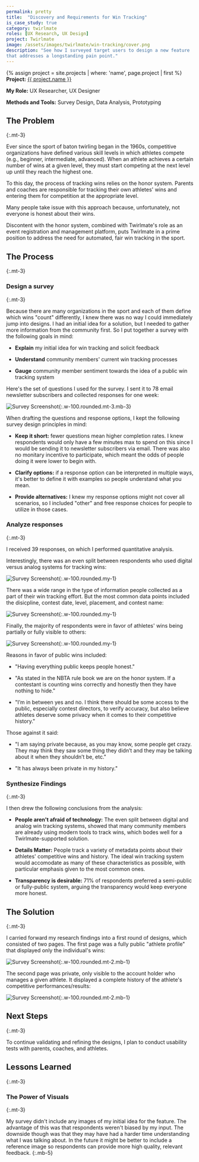 ```yaml
---
permalink: pretty
title:  "Discovery and Requirements for Win Tracking"
is_case_study: true
category: twirlmate
roles: [UX Research, UX Design]
project: Twirlmate
image: /assets/images/twirlmate/win-tracking/cover.png
description: "See how I surveyed target users to design a new feature 
that addresses a longstanding pain point."
---
```

{% assign project = site.projects | where: 'name', page.project | first %}
**Project:** <a href="{{ project.url }}" class="text--link">{{ project.name }}</a>

**My Role:** UX Researcher, UX Designer

**Methods and Tools:** Survey Design, Data Analysis, Prototyping

## The Problem
{:.mt-3}

Ever since the sport of baton twirling began in the 1960s, competitive organizations have defined various skill levels in which athletes compete (e.g., beginner, intermediate, advanced). When an athlete achieves a certain number of wins at a given level, they must start competing at the next level up until they reach the highest one.

To this day, the process of tracking wins relies on the honor system. Parents and coaches are responsible for tracking their own athletes' wins and entering them for competition at the appropriate level.

Many people take issue with this approach because, unfortunately, not everyone is honest about their wins.

Discontent with the honor system, combined with Twirlmate's role as an event registration and management platform, puts Twirlmate in a prime position to address the need for automated, fair win tracking in the sport.

## The Process
{:.mt-3}

### Design a survey
{:.mt-3}

Because there are many organizations in the sport and each of them define which wins "count" differently, I knew there was no way I could immediately jump into designs. I had an initial idea for a solution, but I needed to gather more information from the community first. So I put together a survey with the following goals in mind:

- **Explain** my initial idea for win tracking and solicit feedback

- **Understand** community members' current win tracking processes

- **Gauge** community member sentiment towards the idea of a public win tracking system

Here's the set of questions I used for the survey. I sent it to 78 email newsletter subscribers and collected responses for one week:

![Survey Screenshot](/assets/images/twirlmate/win-tracking/survey.png "Survey"){:.w-100.rounded.mt-3.mb-3}

When drafting the questions and response options, I kept the following survey design principles in mind:

- **Keep it short:** fewer questions mean higher completion rates. I knew respondents would only have a few minutes max to spend on this since I would be sending it to newsletter subscribers via email. There was also no monitary incentive to participate, which meant the odds of people doing it were lower to begin with.

- **Clarify options:** if a response option can be interpreted in multiple ways, it's better to define it with examples so people understand what you mean.

- **Provide alternatives:** I knew my response options might not cover all scenarios, so I included "other" and free response choices for people to utilize in those cases.

### Analyze responses
{:.mt-3}

I received 39 responses, on which I performed quantitative analysis.

Interestingly, there was an even split between respondents who used digital versus analog systems for tracking wins:

![Survey Screenshot](/assets/images/twirlmate/win-tracking/current-win-tracking-system.png "Survey"){:.w-100.rounded.my-1}

There was a wide range in the type of information people collected as a part of their win tracking effort. But the most common data points included the disicpline, contest date, level, placement, and contest name:

![Survey Screenshot](/assets/images/twirlmate/win-tracking/win-tracking-details.png "Survey"){:.w-100.rounded.my-1}

Finally, the majority of respondents were in favor of athletes' wins being partially or fully visible to others:

![Survey Screenshot](/assets/images/twirlmate/win-tracking/visibility-preferences.png "Survey"){:.w-100.rounded.my-1}

Reasons in favor of public wins included:

- "Having everything public keeps people honest."

- "As stated in the NBTA rule book we are on the honor system. If a contestant is counting wins correctly and honestly then they have nothing to hide."

- "I’m in between yes and no. I think there should be some access to the public, especially contest directors, to verify accuracy, but also believe athletes deserve some privacy when it comes to their competitive history."

Those against it said:

- "I am saying private because, as you may know, some people get crazy. They may think they saw some thing they didn’t and they may be talking about it when they shouldn’t be, etc."

- "It has always been private in my history."


### Synthesize Findings
{:.mt-3}

I then drew the following conclusions from the analysis:

- **People aren't afraid of technology:** The even split between digital and analog win tracking systems, showed that many community members are already using modern tools to track wins, which bodes well for a Twirlmate-supported solution.

- **Details Matter:** People track a variety of metadata points about their athletes' competitive wins and history. The ideal win tracking system would accomodate as many of these characteristics as possible, with particular emphasis given to the most common ones.

- **Transparency is desirable:** 71% of respondents preferred a semi-public or fully-public system, arguing the transparency would keep everyone more honest.

## The Solution
{:.mt-3}

I carried forward my research findings into a first round of designs, which consisted of two pages. The first page was a fully public "athlete profile" that displayed only the individual's wins:

![Survey Screenshot](/assets/images/twirlmate/win-tracking/public-athlete-profile.png "Survey"){:.w-100.rounded.mt-2.mb-1}

The second page was private, only visible to the account holder who manages a given athlete. It displayed a complete history of the athlete's competitive performances/results:

![Survey Screenshot](/assets/images/twirlmate/win-tracking/private-athlete-history.png "Survey"){:.w-100.rounded.mt-2.mb-1}


## Next Steps
{:.mt-3}

To continue validating and refining the designs, I plan to conduct usability tests with parents, coaches, and athletes.

## Lessons Learned
{:.mt-3}

### The Power of Visuals
{:.mt-3}

My survey didn't include any images of my initial idea for the feature. The advantage of this was that respondents weren't biased by my input. The downside though was that they may have had a harder time understanding what I was talking about. In the future it might be better to include a reference image so respondents can provide more high quality, relevant feedback.
{:.mb-5}